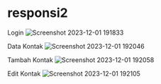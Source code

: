 # responsi2
Login
![Screenshot 2023-12-01 191833](https://github.com/zeroin51/responsi2/assets/102271467/b56c9fb8-b393-430c-9426-a117ecc66b05)

Data Kontak
![Screenshot 2023-12-01 192046](https://github.com/zeroin51/responsi2/assets/102271467/ef7eecc9-2ab0-48c1-847c-a3670073c56f)

Tambah Kontak
![Screenshot 2023-12-01 192058](https://github.com/zeroin51/responsi2/assets/102271467/f297ae76-10ae-47a0-813f-05b915c2acf7)

Edit Kontak
![Screenshot 2023-12-01 192105](https://github.com/zeroin51/responsi2/assets/102271467/ed4e1815-dcee-4d16-a26d-06d1a6b4aca4)
